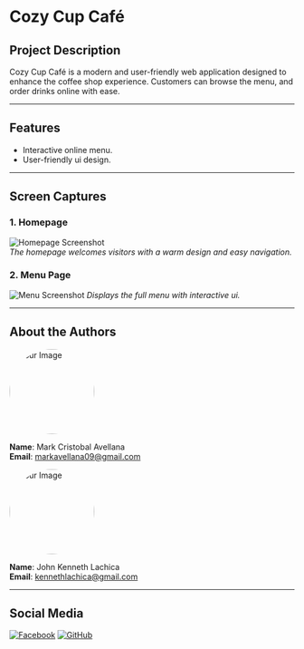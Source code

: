 

# Cozy Cup Café

## Project Description
Cozy Cup Café is a modern and user-friendly web application designed to enhance the coffee shop experience. Customers can browse the menu, and order drinks online with ease.

---

## Features
- Interactive online menu.
- User-friendly ui design.

---

## Screen Captures
### 1. **Homepage**
![Homepage Screenshot](/cozycup/img/home.png)  
*The homepage welcomes visitors with a warm design and easy navigation.*

### 2. **Menu Page**
![Menu Screenshot](/cozycup/img/menu.png)
*Displays the full menu with interactive ui.*



---

## About the Authors
<img src="cozycup/img/mark.jpg" alt="Your Image" width="150" style="border-radius: 50%; display: block; margin-bottom: 10px;" />

**Name**: Mark Cristobal Avellana    
**Email**: markavellana09@gmail.com

<img src="cozycup/img/kenneth.jpg" alt="Your Image" width="150" style="border-radius: 50%; display: block; margin-bottom: 10px;" />
 
**Name**: John Kenneth Lachica     
**Email**: kennethlachica@gmail.com

---

## Social Media
[![Facebook](/cozycup/img/Facebook_black.png)](https://facebook.com/Hideenvy)
[![GitHub](/cozycup/img/Github_black.png)](https://github.com/LeaveitBlank01)


